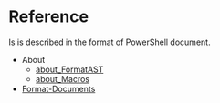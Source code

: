 # Reference

Is is described in the format of PowerShell document.

* About
    * [about_FormatAST](about_FormatAST.md)
    * [about_Macros](about_Macros.md)
* [Format-Documents](Format-Documents.md)
